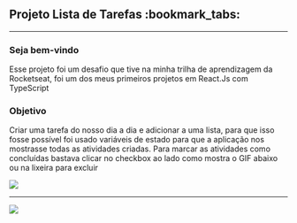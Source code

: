 
<h2> Projeto Lista de Tarefas :bookmark_tabs:</h2>

<hr/>

<h3>Seja bem-vindo</h3>

<p>Esse projeto foi um desafio que tive na minha trilha de aprendizagem da Rocketseat, foi um dos meus primeiros projetos em React.Js com TypeScript</p>

<h3>Objetivo</h3>
<P> Criar uma tarefa do nosso dia a dia e adicionar a uma lista, para que isso fosse possível foi usado variáveis de estado para que a aplicação
nos mostrasse todas as atividades criadas. Para marcar as atividades como concluídas bastava clicar no checkbox ao lado como mostra o GIF abaixo ou na 
lixeira para excluir</p>

<div>
  <img src="https://user-images.githubusercontent.com/97187822/191384336-2ae736c7-c4c0-4970-950a-b1ce0c154dd3.gif" />
  </div>
  
<hr/>
  
  <div>
  <img src="https://user-images.githubusercontent.com/97187822/191384870-427fd360-da33-49e0-af9c-e2962c763a4e.png" />
  </div>
